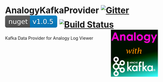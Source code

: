 
# AnalogyKafkaProvider      [![Gitter](https://badges.gitter.im/Analogy-LogViewer/community.svg)](https://gitter.im/Analogy-LogViewer/community?utm_source=badge&utm_medium=badge&utm_campaign=pr-badge) [![NuGet](Assets/nuget.svg)](https://www.nuget.org/packages/Analogy.LogViewer.KafkaProvider/)      [![Build Status](https://dev.azure.com/Analogy-LogViewer/Analogy%20Log%20Viewer/_apis/build/status/Analogy-LogViewer.Analogy.LogViewer.KafkaProvider?branchName=master)](https://dev.azure.com/Analogy-LogViewer/Analogy%20Log%20Viewer/_build/latest?definitionId=5&branchName=master)  <img src="./Assets/Analogy_With_kafka.png" align="right" width="155px" height="155px">
Kafka Data Provider for Analogy Log Viewer
